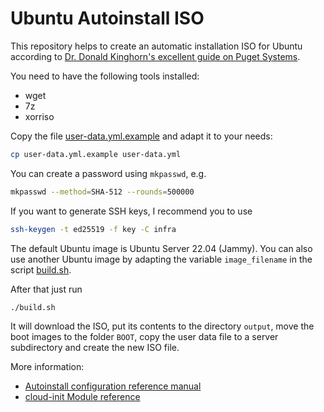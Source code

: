 
# Ubuntu Autoinstall ISO

This repository helps to create an automatic installation ISO for Ubuntu according to [Dr. Donald Kinghorn's excellent guide on Puget Systems](https://www.pugetsystems.com/labs/hpc/ubuntu-22-04-server-autoinstall-iso/).

You need to have the following tools installed:

- wget
- 7z
- xorriso

Copy the file [user-data.yml.example](user-data.yml.example) and adapt it to your needs:

```bash
cp user-data.yml.example user-data.yml
```

You can create a password using `mkpasswd`, e.g.

```bash
mkpasswd --method=SHA-512 --rounds=500000
```

If you want to generate SSH keys, I recommend you to use

```bash
ssh-keygen -t ed25519 -f key -C infra
```

The default Ubuntu image is Ubuntu Server 22.04 (Jammy). You can also use another Ubuntu image by adapting the variable
`image_filename` in the script [build.sh](build.sh).

After that just run

```bash
./build.sh
```

It will download the ISO, put its contents to the directory `output`, move the boot images to the folder `BOOT`,
copy the user data file to a server subdirectory and create the new ISO file.

More information:

- [Autoinstall configuration reference manual](https://canonical-subiquity.readthedocs-hosted.com/en/latest/reference/autoinstall-reference.html)
- [cloud-init Module reference](https://cloudinit.readthedocs.io/en/latest/reference/modules.html)